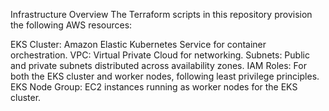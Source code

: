 Infrastructure Overview
The Terraform scripts in this repository provision the following AWS resources:

EKS Cluster: Amazon Elastic Kubernetes Service for container orchestration.
VPC: Virtual Private Cloud for networking.
Subnets: Public and private subnets distributed across availability zones.
IAM Roles: For both the EKS cluster and worker nodes, following least privilege principles.
EKS Node Group: EC2 instances running as worker nodes for the EKS cluster.
